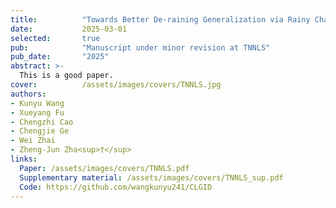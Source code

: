 ```yaml
---
title:          "Towards Better De-raining Generalization via Rainy Characteristics Memorization and Replay"
date:           2025-03-01
selected:       true
pub:            "Manuscript under minor revision at TNNLS"
pub_date:       "2025"
abstract: >-
  This is a good paper.
cover:          /assets/images/covers/TNNLS.jpg
authors:
- Kunyu Wang
- Xueyang Fu
- Chengzhi Cao
- Chengjie Ge
- Wei Zhai
- Zheng-Jun Zha<sup>†</sup>
links:
  Paper: /assets/images/covers/TNNLS.pdf
  Supplementary material: /assets/images/covers/TNNLS_sup.pdf
  Code: https://github.com/wangkunyu241/CLGID
---
```

